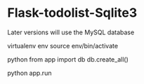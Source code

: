 # Flask-todolist-Sqlite3
Later versions will use the MySQL database

virtualenv env
source env/bin/activate

python
from app import db
db.create_all()

python app.run
